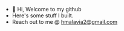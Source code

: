 - 👋 Hi, Welcome to my github
- Here's some stuff I built.
- Reach out to me @ hmalavia2@gmail.com

<!---
hmalavia/hmalavia is a ✨ special ✨ repository because its `README.md` (this file) appears on your GitHub profile.
You can click the Preview link to take a look at your changes.
--->
